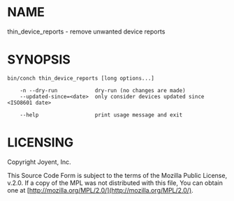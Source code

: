 # NAME

thin\_device\_reports - remove unwanted device reports

# SYNOPSIS

```
bin/conch thin_device_reports [long options...]

    -n --dry-run            dry-run (no changes are made)
    --updated-since=<date>  only consider devices updated since <ISO8601 date>

    --help                  print usage message and exit
```

# LICENSING

Copyright Joyent, Inc.

This Source Code Form is subject to the terms of the Mozilla Public License,
v.2.0. If a copy of the MPL was not distributed with this file, You can obtain
one at [http://mozilla.org/MPL/2.0/](http://mozilla.org/MPL/2.0/).
